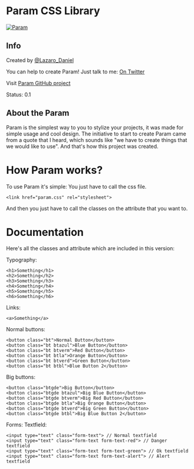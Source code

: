Param CSS Library
=====

[![Param](http://2.bp.blogspot.com/-dZhmuqM-APg/UkltI9Zbd3I/AAAAAAAABg4/QjUkGR5FU6A/s1600/Param.png)](htts://github.com/LazaroDaniel/Param)

Info
----

Created by [@Lazaro_Daniel](http://twitter.com/Lazaro_Daniel)

You can help to create Param! Just talk to me: [On Twitter](http://twitter.com/Lazaro_Daniel)

Visit [Param GitHub project](htts://github.com/LazaroDaniel/Param)

Status: 0.1

About the Param
----

Param is the simplest way to you to stylize your projects, it was made for simple usage and cool design. The initiative to start to create Param came from a quote that I heard, which sounds like "we have to create things that we would like to use". And that's how this project was created.


How Param works?
=====
To use Param it's simple: You just have to call the css file.

	<link href="param.css" rel="stylesheet">

And then you just have to call the classes on the attribute that you want to.

Documentation
======

Here's all the classes and attribute which are included in this version:

Typography:

	<h1>Something</h1>
	<h2>Something</h2>
	<h3>Something</h3>
	<h4>Something</h4>
	<h5>Something</h5>
	<h6>Something</h6>

Links:

	<a>Something</a>

Normal buttons:

	<button class="bt">Normal Button</button>
	<button class="bt btazul">Blue Button</button>
	<button class="bt btverm">Red Button</button>
	<button class="bt btla">Orange Button</button>
	<button class="bt btverd">Green Button</button>
	<button class="bt btbl">Blue Button 2</button>

Big buttons:

	<button class="btgde">Big Button</button>
	<button class="btgde btazul">Big Blue Button</button>
	<button class="btgde btverm">Big Red Button</button>
	<button class="btgde btla">Big Orange Button</button>
	<button class="btgde btverd">Big Green Button</button>
	<button class="btgde btbl">Big Blue Button 2</button>

Forms: Textfield:

	<input type="text" class="form-text"> // Normal textfield
	<input type="text" class="form-text form-text-red"> // Danger textfield
	<input type="text" class="form-text form-text-green"> // Ok textfield
	<input type="text" class="form-text form-text-alert"> // Alert textfield
